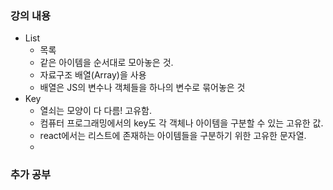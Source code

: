 ### 강의 내용

- List
  - 목록
  - 같은 아이템을 순서대로 모아놓은 것.
  - 자료구조 배열(Array)을 사용
  - 배열은 JS의 변수나 객체들을 하나의 변수로 묶어놓은 것
- Key
  - 열쇠는 모양이 다 다름! 고유함.
  - 컴퓨터 프로그래밍에서의 key도 각 객체나 아이템을 구분할 수 있는 고유한 값.
  - react에서는 리스트에 존재하는 아이템들을 구분하기 위한 고유한 문자열.
  -

### 추가 공부
